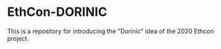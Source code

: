 # EthCon-DORINIC
This is a repository for introducing the "Dorinic" idea of the 2020 Ethcon project.
